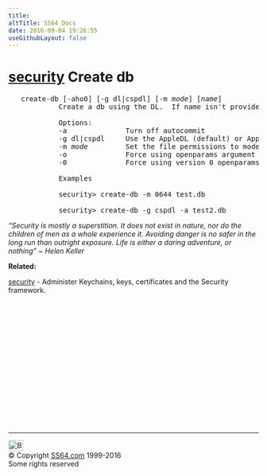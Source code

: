 ```yaml
---
title:
altTitle: SS64 Docs
date: 2016-09-04 19:26:55
useGithubLayout: false
---
```

<!-- #BeginLibraryItem "/Library/head_osx.lbi" --><!-- #EndLibraryItem --><h1><a href="security.html">security</a> Create db </h1> 
<pre>   create-db [-aho0] [-g dl|cspdl] [-m <i>mode</i>] [<i>name</i>]
            Create a db using the DL.  If name isn't provided security will prompt the user to type a name.

            Options:
            -a              Turn off autocommit
            -g dl|cspdl     Use the AppleDL (default) or AppleCspDL
            -m <i>mode</i>         Set the file permissions to mode.
            -o              Force using openparams argument
            -0              Force using version 0 openparams

            Examples

            security&gt; create-db -m 0644 test.db

            security&gt; create-db -g cspdl -a test2.db</pre>
<p class="quote"><i>“Security is mostly a superstition. It does not exist in nature, nor do the children of men as a whole experience it. Avoiding danger is no safer in the long run than outright exposure. Life is either a daring adventure, or nothing” ~ Helen Keller</i></p>
<p><b>Related:</b></p>
<p><a href="security.html">security</a> - Administer Keychains, keys, certificates and the Security framework.</p><!-- #BeginLibraryItem "/Library/foot_osx.lbi" --><p>
<!-- OSX300 -->
<ins class="adsbygoogle" style="display:inline-block;width:300px;height:250px" data-ad-client="ca-pub-6140977852749469" data-ad-slot="1823340303"></ins>
<script>
(adsbygoogle = window.adsbygoogle || []).push({});
</script></p>
<hr>
<div id="bl" class="footer"><a href="security-db.html#"><img src="../images/top.png" width="30" height="22" alt="Back to the Top"></a></div>
<div id="br" class="footer, tagline">© Copyright <a href="../index.html">SS64.com</a> 1999-2016<br>
Some rights reserved</div><!-- #EndLibraryItem -->
